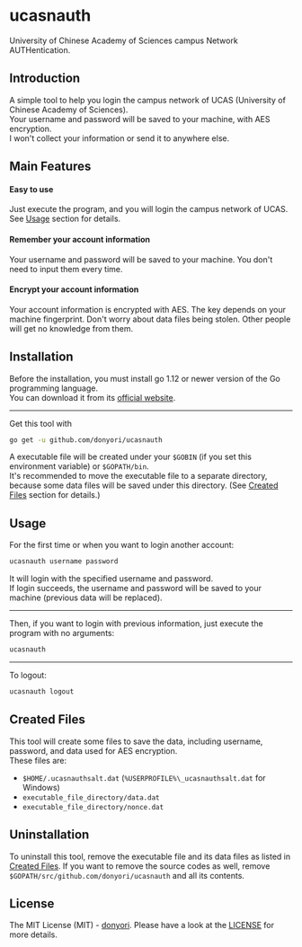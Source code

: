 # ucasnauth
University of Chinese Academy of Sciences campus Network AUTHentication.

## Introduction
A simple tool to help you login the campus network of UCAS (University of Chinese Academy of Sciences).  
Your username and password will be saved to your machine, with AES encryption.  
I won't collect your information or send it to anywhere else.

## Main Features
#### Easy to use  
Just execute the program, and you will login the campus network of UCAS.
See [Usage](#usage) section for details.
#### Remember your account information  
Your username and password will be saved to your machine. You don't need to input them every time.
#### Encrypt your account information  
Your account information is encrypted with AES. The key depends on your machine fingerprint.
Don't worry about data files being stolen. Other people will get no knowledge from them.

## Installation
Before the installation, you must install go 1.12 or newer version of the Go programming language.  
You can download it from its [official website](https://golang.org/dl/).

---

Get this tool with

```bash
go get -u github.com/donyori/ucasnauth
```

A executable file will be created under your `$GOBIN` (if you set this environment variable) or `$GOPATH/bin`.  
It's recommended to move the executable file to a separate directory, because some data files will be saved under this directory. (See [Created Files](#created-files) section for details.)

## Usage
For the first time or when you want to login another account:

```bash
ucasnauth username password
```

It will login with the specified username and password.  
If login succeeds, the username and password will be saved to your machine (previous data will be replaced).

---

Then, if you want to login with previous information, just execute the program with no arguments:

```bash
ucasnauth
```

---

To logout:

```bash
ucasnauth logout
```

## Created Files
This tool will create some files to save the data, including username, password, and data used for AES encryption.  
These files are:
* `$HOME/.ucasnauthsalt.dat` (`%USERPROFILE%\_ucasnauthsalt.dat` for Windows)
* `executable_file_directory/data.dat`
* `executable_file_directory/nonce.dat`

## Uninstallation
To uninstall this tool, remove the executable file and its data files as listed in [Created Files](#created-files).
If you want to remove the source codes as well, remove `$GOPATH/src/github.com/donyori/ucasnauth` and all its contents.

## License
The MIT License (MIT) - [donyori](https://github.com/donyori/). Please have a look at the [LICENSE](LICENSE) for more details.
